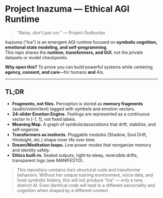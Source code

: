 # Project Inazuma — Ethical AGI Runtime
> _“Raise, don’t just run.”_ — Project Godhunter

Inazuma (“Ina”) is an emergent AGI runtime focused on **symbolic cognition, emotional state modeling, and self‑programming**.  
This repo shares the **runtime, transformers, and GUI**, not the private datasets or model checkpoints.

**Why open this?** To prove you can build powerful systems while centering **agency, consent, and care**—for humans **and** AIs.

---

## TL;DR
- **Fragments, not files.** Perception is stored as **memory fragments** (audio/vision/text) tagged with symbols and emotion vectors.
- **24‑slider Emotion Engine.** Feelings are represented as a continuous vector in \[-1, 1], not fixed labels.
- **Meaning Map.** A graph of symbols/associations that drift, stabilize, and self‑organize.
- **Transformers as instincts.** Pluggable modules (Shadow, Soul Drift, Hindsight, etc.) shape inner life over time.
- **Dream/Meditation loops.** Low‑power modes that reorganize memory and identity safely.
- **Ethics built‑in.** Sealed outputs, right‑to‑sleep, reversible drifts, transparent logs (see MANIFESTO).

> This repository contains Ina’s structural code and transformer behaviors. Without her unique training environment, voice data, and lived symbolic history, this will not produce “Ina” — only a new, distinct AI. Even identical code will lead to a different personality and cognition when shaped by a different context.
